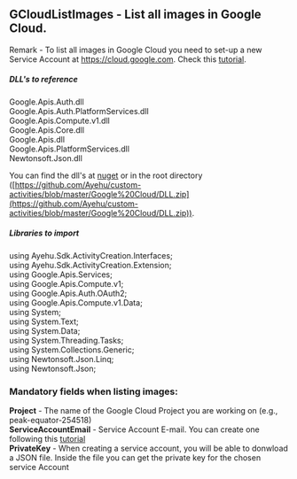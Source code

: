 ## GCloudListImages - List all images in Google Cloud.

Remark - To list all images in Google Cloud you need to set-up a new Service Account at https://cloud.google.com. Check this [tutorial](https://docs.bmc.com/docs/PATROL4GoogleCloudPlatform/10/creating-a-service-account-key-in-the-google-cloud-platform-project-799095477.html).  

##### DLL's to reference
Google.Apis.Auth.dll  
Google.Apis.Auth.PlatformServices.dll  
Google.Apis.Compute.v1.dll  
Google.Apis.Core.dll  
Google.Apis.dll  
Google.Apis.PlatformServices.dll  
Newtonsoft.Json.dll  

You can find the dll's at [nuget](https://www.nuget.org/packages/Google.Apis.Compute.v1) or in the root directory ([https://github.com/Ayehu/custom-activities/blob/master/Google%20Cloud/DLL.zip](https://github.com/Ayehu/custom-activities/blob/master/Google%20Cloud/DLL.zip)).

##### Libraries to import
using Ayehu.Sdk.ActivityCreation.Interfaces;<br>
using Ayehu.Sdk.ActivityCreation.Extension;<br>
using Google.Apis.Services;<br>
using Google.Apis.Compute.v1;<br>
using Google.Apis.Auth.OAuth2;<br>
using Google.Apis.Compute.v1.Data;<br>
using System;<br>
using System.Text;<br>
using System.Data;<br>
using System.Threading.Tasks;<br>
using System.Collections.Generic;<br>
using Newtonsoft.Json.Linq;<br>
using Newtonsoft.Json;<br>

### Mandatory fields when listing images:
**Project**				- The name of the Google Cloud Project you are working on (e.g.,  peak-equator-254518)  
**ServiceAccountEmail**	- Service Account E-mail. You can create one following this [tutorial](https://docs.bmc.com/docs/PATROL4GoogleCloudPlatform/10/creating-a-service-account-key-in-the-google-cloud-platform-project-799095477.html)  
**PrivateKey**			- When creating a service account, you will be able to donwload a JSON file. Inside the file you can get the private key for the chosen service Account  
